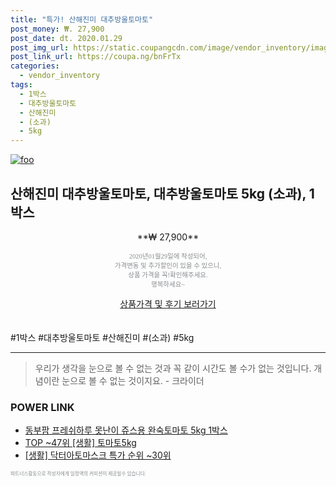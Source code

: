 ```yaml
--- 
title: "특가! 산해진미 대추방울토마토" 
post_money: ₩. 27,900 
post_date: dt. 2020.01.29 
post_img_url: https://static.coupangcdn.com/image/vendor_inventory/images/2017/11/28/17/6/815e4c59-6138-4e88-a219-fcb7cd837a8c.jpg 
post_link_url: https://coupa.ng/bnFrTx 
categories: 
  - vendor_inventory 
tags: 
  - 1박스 
  - 대추방울토마토 
  - 산해진미 
  - (소과) 
  - 5kg 
--- 
```

[![foo](https://static.coupangcdn.com/image/vendor_inventory/images/2017/11/28/17/6/815e4c59-6138-4e88-a219-fcb7cd837a8c.jpg)](https://coupa.ng/bnFrTx) 

## 산해진미 대추방울토마토, 대추방울토마토 5kg (소과), 1박스 
<p style="text-align: center;">**₩ 27,900**</p> 
<p style="text-align: center;"><span style="color: #898c8f; font-family: Georgia,Times,serif; font-size: 0.75em;">2020년01월29일에 작성되어, <br>가격변동 및 추가할인이 있을 수 있으니,<br> 상품 가격을 꼭!확인해주세요.<br>행복하세요~</span> 
</p>	 
<div markdown="0" style="text-align: center;"><a href="https://coupa.ng/bnFrTx" class="btn btn--success">상품가격 및 후기 보러가기</a></div> 
<br><br> 
  #1박스 #대추방울토마토 #산해진미 #(소과) #5kg 
<hr> 

> 우리가 생각을 눈으로 볼 수 없는 것과 꼭 같이 시간도 볼 수가 없는 것입니다. 개념이란 눈으로 볼 수 없는 것이지요. - 크라이더 


### POWER LINK

* <a href="https://blog.naver.com/fasyy4321/221789243453" target="_blank">동부팜 프레쉬하루 못난이 쥬스용 완숙토마토 5kg 1박스</a>
* <a href="https://blog.naver.com/an0733/221788387972" target="_blank"> TOP ~47위 [생활] 토마토5kg</a>
* <a href="https://blog.naver.com/sakai111/221789862972" target="_blank"> [생활] 닥터아토마스크 특가 순위 ~30위</a>

<span style="color: #898c8f; font-family: Georgia,Times,serif; font-size: 0.55em;">파트너스활동으로 작성자에게 일정액의 커미션이 제공될수 있습니다.</span> 
